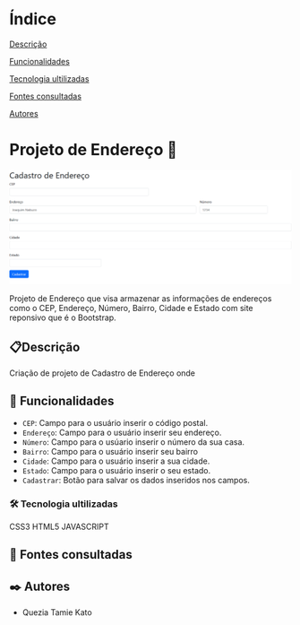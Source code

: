 # Índice 

[Descrição](#descri%C3%A7%C3%A3o)  

[Funcionalidades](#funcionalidades)  

[Tecnologia ultilizadas](#tecnologia-ultilizadas)  

[Fontes consultadas](#fontes-consultadas)

[Autores](#autores)  

# Projeto de Endereço 📮

![imagem](img/cadastro.png)
 
Projeto de Endereço que  visa armazenar as informações de endereços como o CEP, Endereço, Número, Bairro, Cidade e Estado 
com site reponsivo que é o Bootstrap.
 
 ## 📋Descrição
Criação de projeto de Cadastro de Endereço onde 
## 🔧 Funcionalidades
 - `CEP`: Campo para o usuário inserir o código postal.
- `Endereço`: Campo para o usuário inserir seu endereço.
- `Número`: Campo para o usúario inserir o número da sua casa.
- `Bairro`: Campo para o usuário inserir seu bairro
- `Cidade`: Campo para o usuário inserir a sua cidade.
- `Estado`: Campo para o usuário inserir o seu estado.
- `Cadastrar`: Botão para salvar os dados inseridos nos campos.
### 🛠️ Tecnologia ultilizadas
 CSS3
 HTML5
 JAVASCRIPT
 ## 📄 Fontes consultadas

## ✒️ Autores
* Quezia Tamie Kato





